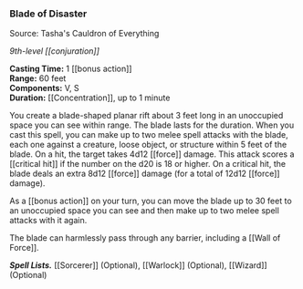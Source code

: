 ### Blade of Disaster 

Source: Tasha's Cauldron of Everything

_9th-level [[conjuration]]_

**Casting Time:** 1 [[bonus action]]  
**Range:** 60 feet  
**Components:** V, S  
**Duration:** [[Concentration]], up to 1 minute

You create a blade-shaped planar rift about 3 feet long in an unoccupied space you can see within range. The blade lasts for the duration. When you cast this spell, you can make up to two melee spell attacks with the blade, each one against a creature, loose object, or structure within 5 feet of the blade. On a hit, the target takes 4d12 [[force]] damage. This attack scores a [[critical hit]] if the number on the d20 is 18 or higher. On a critical hit, the blade deals an extra 8d12 [[force]] damage (for a total of 12d12 [[force]] damage).

As a [[bonus action]] on your turn, you can move the blade up to 30 feet to an unoccupied space you can see and then make up to two melee spell attacks with it again.

The blade can harmlessly pass through any barrier, including a [[Wall of Force]].

**_Spell Lists._** [[Sorcerer]] (Optional), [[Warlock]] (Optional), [[Wizard]] (Optional) 